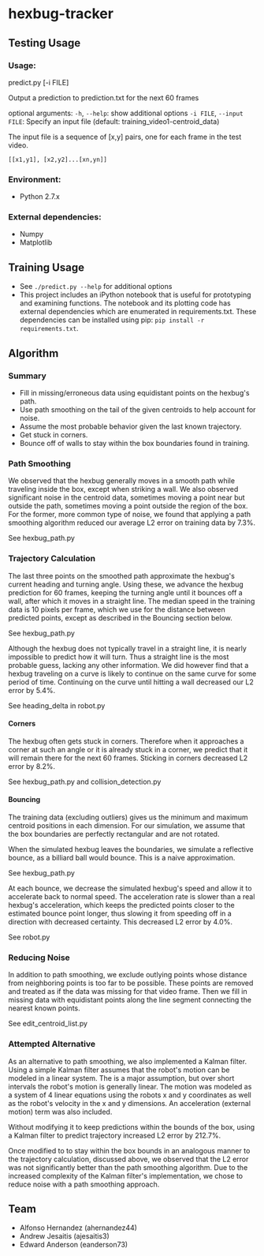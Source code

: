 hexbug-tracker
==============

Testing Usage
-------------

### Usage:
predict.py [-i FILE]

Output a prediction to prediction.txt for the next 60 frames


optional arguments:
  `-h`, `--help`:            show additional options
  `-i FILE`, `--input FILE`: Specify an input file (default: training\_video1-centroid\_data)

The input file is a sequence of [x,y] pairs, one for each frame in the test video.

```
[[x1,y1], [x2,y2]...[xn,yn]]
```

### Environment:
* Python 2.7.x

### External dependencies:
* Numpy
* Matplotlib

Training Usage
--------------

* See `./predict.py --help` for additional options
* This project includes an iPython notebook that is useful for prototyping and
  examining functions. The notebook and its plotting code has external
  dependencies which are enumerated in requirements.txt. These dependencies can
  be installed using pip: `pip install -r requirements.txt`.

Algorithm
---------

### Summary

* Fill in missing/erroneous data using equidistant points on the hexbug's path.
* Use path smoothing on the tail of the given centroids to help account for noise.
* Assume the most probable behavior given the last known trajectory.
* Get stuck in corners.
* Bounce off of walls to stay within the box boundaries found in training.

### Path Smoothing

We observed that the hexbug generally moves in a smooth path while traveling
inside the box, except when striking a wall. We also observed significant noise
in the centroid data, sometimes moving a point near but outside the path,
sometimes moving a point outside the region of the box. For the former, more
common type of noise, we found that applying a path smoothing algorithm reduced
our average L2 error on training data by 7.3%.

See hexbug\_path.py

### Trajectory Calculation

The last three points on the smoothed path approximate the hexbug's current
heading and turning angle. Using these, we advance the hexbug prediction for 60
frames, keeping the turning angle until it bounces off a wall, after which it
moves in a straight line. The median speed in the training data is 10 pixels per
frame, which we use for the distance between predicted points, except as
described in the Bouncing section below.

See hexbug\_path.py

Although the hexbug does not typically travel in a straight line, it is nearly
impossible to predict how it will turn. Thus a straight line is the most
probable guess, lacking any other information. We did however find that a hexbug
traveling on a curve is likely to continue on the same curve for some period of
time. Continuing on the curve until hitting a wall decreased our L2 error by 5.4%.

See heading\_delta in robot.py

#### Corners

The hexbug often gets stuck in corners. Therefore when it approaches a corner at
such an angle or it is already stuck in a corner, we predict that it will remain
there for the next 60 frames. Sticking in corners decreased L2 error by 8.2%.

See hexbug\_path.py and collision\_detection.py

#### Bouncing

The training data (excluding outliers) gives us the minimum and maximum centroid
positions in each dimension. For our simulation, we assume that the box
boundaries are perfectly rectangular and are not rotated.

When the simulated hexbug leaves the boundaries, we simulate a reflective
bounce, as a billiard ball would bounce. This is a naive approximation.

See hexbug\_path.py

At each bounce, we decrease the simulated hexbug's speed and allow it to
accelerate back to normal speed. The acceleration rate is slower than a real
hexbug's acceleration, which keeps the predicted points closer to the estimated
bounce point longer, thus slowing it from speeding off in a direction with
decreased certainty. This decreased L2 error by 4.0%.

See robot.py

### Reducing Noise

In addition to path smoothing, we exclude outlying points whose distance from
neighboring points is too far to be possible. These points are removed and
treated as if the data was missing for that video frame. Then we fill in missing
data with equidistant points along the line segment connecting the nearest known
points.

See edit\_centroid\_list.py

### Attempted Alternative

As an alternative to path smoothing, we also implemented a Kalman filter. Using
a simple Kalman filter assumes that the robot's motion can be modeled in a
linear system. The is a major assumption, but over short intervals the robot's
motion is generally linear. The motion was modeled as a system of 4 linear
equations using the robots x and y coordinates as well as the robot's velocity
in the x and y dimensions. An acceleration (external motion) term  was also
included.

Without modifying it to keep predictions within the bounds of the box, using a
Kalman filter to predict trajectory increased L2 error by 212.7%.

Once modified to to stay within the box bounds in an analogous manner to the
trajectory calculation, discussed above, we observed that the L2 error was not
significantly better than the path smoothing algorithm. Due to the increased
complexity of the Kalman filter's implementation, we chose to reduce noise with
a path smoothing approach.

Team
----

* Alfonso Hernandez (ahernandez44)
* Andrew Jesaitis (ajesaitis3)
* Edward Anderson (eanderson73)
